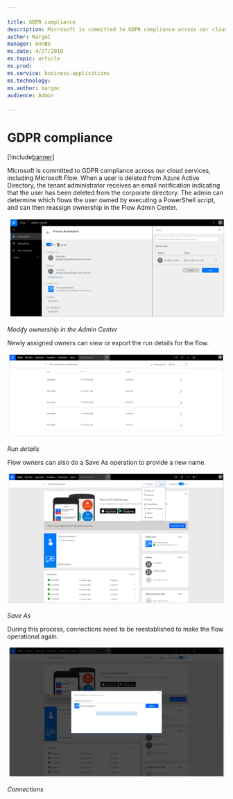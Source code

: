 ```yaml
---

title: GDPR compliance
description: Microsoft is committed to GDPR compliance across our cloud services, including Microsoft Flow.
author: MargoC
manager: AnnBe
ms.date: 4/27/2018
ms.topic: article
ms.prod: 
ms.service: business-applications
ms.technology: 
ms.author: margoc
audience: Admin

---
```

#  GDPR compliance




[!include[banner](../../../includes/banner.md)]

Microsoft is committed to GDPR compliance across our cloud services, including
Microsoft Flow. When a user is deleted from Azure Active Directory, the tenant
administrator receives an email notification indicating that the user has been
deleted from the corporate directory. The admin can determine which flows the
user owned by executing a PowerShell script, and can then reassign ownership in
the Flow Admin Center.

![A screenshot of how to modify ownership in the admin center](media/gdpr-compliance-1.png "A screenshot of how to modify ownership in the admin center")
<!-- Picture 31 -->


*Modify ownership in the Admin Center*

Newly assigned owners can view or export the run details for the flow.

![A screenshot showing the run details from the flow](media/gdpr-compliance-2.png "A screenshot showing the run details from the flow")
<!-- Picture 32 -->


*Run details*

Flow owners can also do a Save As operation to provide a new name.

![A screenshot showing how to Save As for a flow](media/gdpr-compliance-3.png "A screenshot showing how to Save As for a flow")
<!-- Picture 33 -->


*Save As*

During this process, connections need to be reestablished to make the flow
operational again.

![A screenshot of Connections](media/gdpr-compliance-4.png "A screenshot of Connections")
<!-- Picture 34 -->


*Connections*
